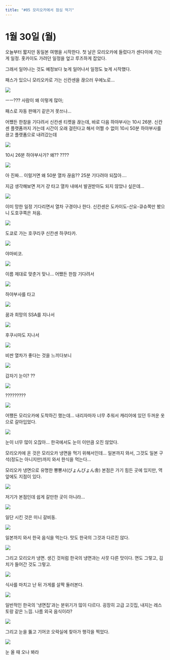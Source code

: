 ```yaml
---
title: "#05 모리오카에서 점심 먹기"
---
```


# 1월 30일 (월)

오늘부터 짧지만 동일본 여행을 시작한다.
첫 날은 모리오카에 들렀다가 센다이에 가는게 일정.
홋카이도 가려던 일정을 엎고 루즈하게 잡았다.

그래서 일어나는 것도 예정보다 늦게 일어나서 일정도 늦게 시작했다.

패스가 있으니 모리오카로 가는 신칸센을 끊으러 우에노로...

![](/photos/170127-ejapan/05_01.jpg)

ㅡㅡ???
사람이 왜 이렇게 많아;

패스로 자동 판매기 같은거 못쓰나...

어쨌든 한참을 기다려서 신칸센 티켓을 끊는데, 바로 다음 하야부사는 10시 26분.
신칸센 플랫폼까지 가는데 시간이 오래 걸린다고 해서 어쩔 수 없이 10시 50분 하야부사를 끊고 플랫폼으로 내려갔는데

![](/photos/170127-ejapan/05_02.jpg)

10시 26분 하야부사가?
왜??
????

![](/photos/170127-ejapan/05_03.jpg)

아 진짜...
이럴거면 왜 50분 열차 끊음??
25분 기다려야 되잖아....

지금 생각해보면 저거 걍 타고 열차 내에서 발권받아도 되지 않았나 싶은데...

![](/photos/170127-ejapan/05_04.jpg)

이미 망한 일정 기다리면서 열차 구경이나 한다.
신칸센은 도카이도-산요-큐슈쪽만 봤으니 도호쿠쪽은 처음.

![](/photos/170127-ejapan/05_05.jpg)

도쿄로 가는 호쿠리쿠 신칸센 하쿠타카.

![](/photos/170127-ejapan/05_06.jpg)

야마비코.

![](/photos/170127-ejapan/05_07.jpg)

이름 제대로 맞춘거 맞나...
어쨌든 한참 기다려서

![](/photos/170127-ejapan/05_08.jpg)

하야부사를 타고

![](/photos/170127-ejapan/05_09.jpg)

꿈과 희망의 SSA를 지나서

![](/photos/170127-ejapan/05_10.png)

후쿠시마도 지나서

![](/photos/170127-ejapan/05_11.jpg)

비싼 열차가 좋다는 것을 느끼다보니

![](/photos/170127-ejapan/05_12.jpg)

갑자기 눈이?
??

![](/photos/170127-ejapan/05_13.jpg)

?????????

![](/photos/170127-ejapan/05_14.jpg)

어쨌든 모리오카에 도착하긴 했는데...
내리자마자 너무 추워서 캐리어에 있던 두꺼운 옷으로 갈아입었다.

![](/photos/170127-ejapan/05_15.jpg)

눈이 너무 많이 오잖아...
한국에서도 눈이 이만큼 오진 않았다.

모리오카에 온 것은 모리오카 냉면을 먹기 위해서인데...
일본까지 와서, 그것도 일본 구석(정도는 아니지만)까지 와서 한식을 먹는다...

모리오카 냉면으로 유명한 뿅뿅샤(ぴょんぴょん舎) 본점은 가기 힘든 곳에 있지만, 역 앞에도 지점이 있다.

![](/photos/170127-ejapan/05_16.jpg)

저기가 본점인데 쉽게 갈만한 곳이 아니라...

![](/photos/170127-ejapan/05_17.jpg)

일단 시킨 것은 미니 갈비동.

![](/photos/170127-ejapan/05_18.jpg)

일본까지 와서 한국 음식을 먹는다.
맛도 한국의 그것과 다르진 않다.

![](/photos/170127-ejapan/05_19.jpg)

그리고 모리오카 냉면.
생긴 것처럼 한국의 냉면과는 사뭇 다른 맛이다. 면도 그렇고, 김치가 들어간 것도 그렇고.

![](/photos/170127-ejapan/05_20.jpg)

식사를 마치고 난 뒤 가게를 살짝 둘러본다.

![](/photos/170127-ejapan/05_21.jpg)

일반적인 한국의 '냉면집'과는 분위기가 많이 다르다.
굉장히 고급 고깃집, 내지는 레스토랑 같은 느낌.
나름 외국 음식이라?

![](/photos/170127-ejapan/05_22.jpg)

그리고 눈을 뚫고 기어코 오락실에 찾아가 행각을 찍었다.

![](/photos/170127-ejapan/05_23.jpg)

눈 올 때 오나 봐라